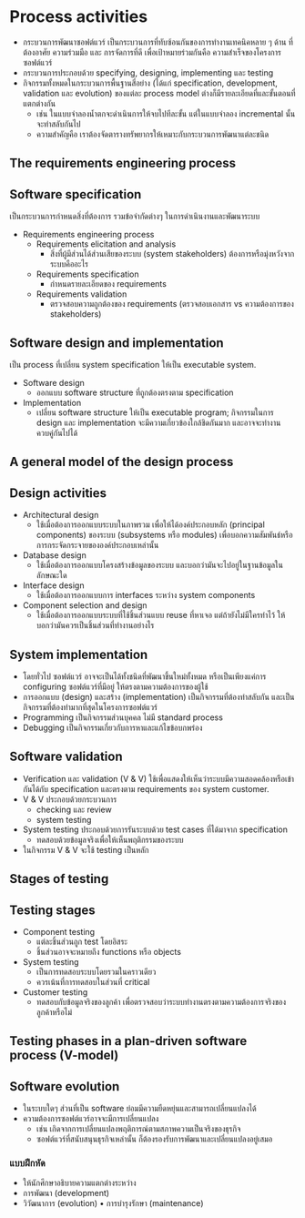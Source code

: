 # Process activities
* กระบวนการพัฒนาซอฟต์แวร์ เป็นกระบวนการที่ทับซ้อนกันของการทำงานเทคนิคหลาย ๆ ด้าน ที่ต้องอาศัย ความร่วมมือ และ การจัดการที่ดี เพื่อเป้าหมายร่วมกันคือ ความสำเร็จของโครงการซอฟต์แวร์
* กระบวนการประกอบด้วย specifying, designing, implementing และ testing
* กิจกรรมทั้งหมดในกระบวนการพื้นฐานสี่อย่าง (ได้แก่ specification, development, validation และ evolution) ของแต่ละ process model ต่างก็มีรายละเอียดที่และขั้นตอนที่แตกต่างกัน
  * เช่น ในแบบจำลองน้ำตกจะดำเนินการให้จบไปทีละขั้น แต่ในแบบจำลอง incremental นั้น จะทำสลับกันไป
  * ความสำคัญคือ เราต้องจัดตารางทรัพยากรให้เหมาะกับกระบวนการพัฒนาแต่ละชนิด
## The requirements engineering process
## Software specification
  เป็นกระบวนการกำหนดสิ่งที่ต้องการ รวมข้อจำกัดต่างๆ ในการดำเนินงานและพัฒนาระบบ
*	Requirements engineering process  
     - Requirements elicitation and analysis  
       * สิ่งที่ผู้มีส่วนได้ส่วนเสียของระบบ (system stakeholders) ต้องการหรือมุ่งหวังจากระบบคืออะไร
     - Requirements specification  
       * กำหนดรายละเอียดของ requirements
     -	Requirements validation  
        * ตรวจสอบความถูกต้องของ requirements (ตรวจสอบเอกสาร vs ความต้องการของ stakeholders)
## Software design and implementation
  เป็น process ที่เปลี่ยน  system specification ให้เป็น executable system.
*	Software design
    -	ออกแบบ software structure ที่ถูกต้องตรงตาม specification
*	Implementation
    -	เปลี่ยน software structure ให้เป็น executable program;
 กิจกรรมในการ design และ implementation จะมีความเกี่ยวข้องใกล้ชิดกันมาก และอาจจะทำงานควบคู่กันไปได้
## A general model of the design process
## Design activities
  * Architectural design	
    - ใช้เมื่อต้องการออกแบบระบบในภาพรวม เพื่อให้ได้องค์ประกอบหลัก (principal components) ของระบบ (subsystems หรือ modules) เพื่อบอกความสัมพันธ์หรือการกระจัดกระจายขององค์ประกอบเหล่านั้น 
  * Database design	
    - ใช้เมื่อต้องการออกแบบโครงสร้างข้อมูลของระบบ และบอกว่ามันจะไปอยู่ในฐานข้อมูลในลักษณะใด
  * Interface design
    - ใช้เมื่อต้องการออกแบบการ interfaces ระหว่าง system components 
  * Component selection and design
    - ใช้เมื่อต้องการออกแบบระบบที่ใช้ชิ้นส่วนแบบ reuse ที่หาเจอ แต่ถ้ายังไม่มีใครทำไว้ ให้บอกว่ามันควรเป็นชิ้นส่วนที่ทำงานอย่างไร  

## System implementation
  - โดยทั่วไป ซอฟต์แวร์ อาจจะเป็นได้ทั้งชนิดที่พัฒนาขึ้นใหม่ทั้งหมด หรือเป็นเพียงแค่การ configuring ซอฟต์แวร์ที่มีอยู่ ให้ตรงตามความต้องการของผู้ใช้  
  - การออกแบบ (design) และสร้าง (implementation) เป็นกิจกรรมที่ต้องทำสลับกัน และเป็นกิจกรรมที่ต้องทำมากที่สุดในโครงการซอฟต์แวร์   
  - Programming เป็นกิจกรรมส่วนบุคคล ไม่มี standard process  
  - Debugging เป็นกิจกรรมเกี่ยวกับการหาและแก้ไขข้อบกพร่อง  
## Software validation
*	Verification และ validation (V & V) ใช้เพื่อแสดงให้เห็นว่าระบบมีความสอดคล้องหรือเข้ากันได้กับ  specification และตรงตาม requirements ของ system customer.
* V & V	ประกอบด้วยกระบวนการ 
  - checking และ review 
  - system testing
*	System testing ประกอบด้วยการรันระบบด้วย test cases ที่ได้มาจาก specification  
    -	ทดสอบด้วยข้อมูลจริงเพื่อให้เห็นพฤติกรรมของระบบ
*	ในกิจกรรม V & V จะใช้ testing เป็นหลัก
## Stages of testing
## Testing stages
*	Component testing
    *	แต่ละชิ้นส่วนถูก test โดยอิสระ
    *	ชิ้นส่วนอาจจะหมายถึง functions หรือ objects 
*	System testing
    *	เป็นการทดสอบระบบโดยรวมในคราวเดียว
    *	ควรเน้นที่การทดสอบในส่วนที่ critical
*	Customer testing    
    *	ทดสอบกับข้อมูลจริงของลูกค้า เพื่อตรวจสอบว่าระบบทำงานตรงตามความต้องการจริงของลูกค้าหรือไม่
## Testing phases in a plan-driven software process (V-model)
## Software evolution
*	ในระบบใดๆ ส่วนที่เป็น software ย่อมมีความยืดหยุ่นและสามารถเปลี่ยนแปลงได้
*	ความต้องการซอฟต์แวร์อาจจะมีการเปลี่ยนแปลง 
    -	เช่น เกิดจากการเปลี่ยนแปลงพฤติการณ์ตามสภาพความเป็นจริงของธุรกิจ
    -	ซอฟต์แวร์ที่สนับสนุนธุรกิจเหล่านั้น ก็ต้องรองรับการพัฒนาและเปลี่ยนแปลงอยู่เสมอ

### แบบฝึกหัด
*	ให้นักศึกษาอธิบายความแตกต่างระหว่าง 
*	การพัฒนา (development)  
*	วิวัฒนาการ (evolution) 
•	การบำรุงรักษา (maintenance) 
